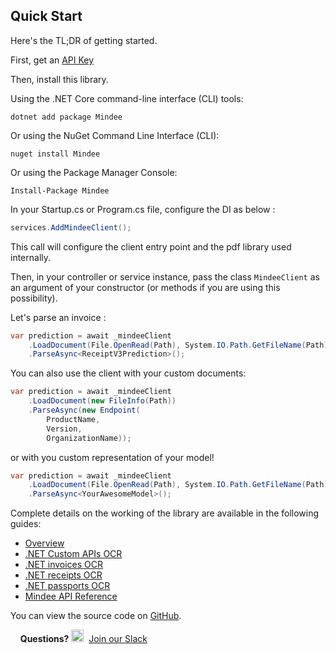 ﻿## Quick Start
Here's the TL;DR of getting started.

First, get an [API Key](https://developers.mindee.com/docs/create-api-key)

Then, install this library.

Using the .NET Core command-line interface (CLI) tools:
```shell
dotnet add package Mindee
```
Or using the NuGet Command Line Interface (CLI):
```shell
nuget install Mindee
```
Or using the Package Manager Console:
```shell
Install-Package Mindee
```

In your Startup.cs or Program.cs file, configure the DI as below :
```csharp
services.AddMindeeClient();
```
This call will configure the client entry point and the pdf library used internally.

Then, in your controller or service instance, pass the class ``MindeeClient`` as an argument of your constructor (or methods if you are using this possibility).

Let's parse an invoice :
```csharp
var prediction = await _mindeeClient
    .LoadDocument(File.OpenRead(Path), System.IO.Path.GetFileName(Path))
    .ParseAsync<ReceiptV3Prediction>();
```

You can also use the client with your custom documents:
```csharp
var prediction = await _mindeeClient
    .LoadDocument(new FileInfo(Path))
    .ParseAsync(new Endpoint(
        ProductName,
        Version, 
        OrganizationName));
```
or with you custom representation of your model!
```csharp
var prediction = await _mindeeClient
    .LoadDocument(File.OpenRead(Path), System.IO.Path.GetFileName(Path))
    .ParseAsync<YourAwesomeModel>();
```

Complete details on the working of the library are available in the following guides: 
* [Overview](https://developers.mindee.com/docs/dotnet-overview-1)
* [.NET Custom APIs OCR](https://developers.mindee.com/docs/dotnet-api-builder-1)
* [.NET invoices OCR](https://developers.mindee.com/docs/dotnet-invoice-ocr-1)
* [.NET receipts OCR](https://developers.mindee.com/docs/dotnet-receipt-ocr-1)
* [.NET passports OCR](https://developers.mindee.com/docs/dotnet-passport-ocr-1)
* [Mindee API Reference](https://github.com/mindee/mindee-api-dotnet/blob/main/docs/api-reference/Mindee)

You can view the source code on [GitHub](https://github.com/mindee/mindee-api-dotnet).

&nbsp;
&nbsp;
**Questions?**
<img alt="Slack Logo Icon" style="display:inline!important" src="https://files.readme.io/5b83947-Slack.png" width="20" height="20">&nbsp;&nbsp;[Join our Slack](https://slack.mindee.com)
